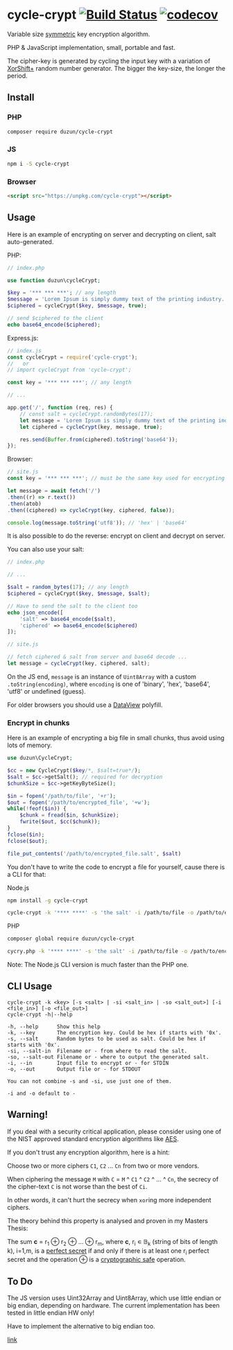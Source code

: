 # cycle-crypt [![Build Status](https://travis-ci.com/duzun/cycle-crypt.svg?branch=master)](https://travis-ci.com/duzun/cycle-crypt) [![codecov](https://codecov.io/gh/duzun/cycle-crypt/branch/master/graph/badge.svg)](https://codecov.io/gh/duzun/cycle-crypt)

Variable size [symmetric](https://en.wikipedia.org/wiki/Symmetric-key_algorithm) key encryption algorithm.

PHP & JavaScript implementation, small, portable and fast.

The cipher-key is generated by cycling the input key with a variation of [XorShift+](https://en.wikipedia.org/wiki/Xorshift#xorshift+) random number generator. The bigger the key-size, the longer the period.

## Install

### PHP

```sh
composer require duzun/cycle-crypt
```

### JS

```sh
npm i -S cycle-crypt
```

### Browser

```html
<script src="https://unpkg.com/cycle-crypt"></script>
```


## Usage

Here is an example of encrypting on server and decrypting on client, salt auto-generated.

PHP:

```php
// index.php

use function duzun\cycleCrypt;

$key = '*** *** ***'; // any length
$message = 'Lorem Ipsum is simply dummy text of the printing industry...';
$ciphered = cycleCrypt($key, $message, true);

// send $ciphered to the client
echo base64_encode($ciphered);
```

Express.js:

```js
// index.js
const cycleCrypt = require('cycle-crypt');
//   or
// import cycleCrypt from 'cycle-crypt';

const key = '*** *** ***'; // any length

// ...

app.get('/', function (req, res) {
    // const salt = cycleCrypt.randomBytes(17);
    let message = 'Lorem Ipsum is simply dummy text of the printing industry...';
    let ciphered = cycleCrypt(key, message, true);

    res.send(Buffer.from(ciphered).toString('base64'));
});

```

Browser:

```js
// site.js
const key = '*** *** ***'; // must be the same key used for encrypting

let message = await fetch('/')
.then((r) => r.text())
.then(atob)
.then((ciphered) => cycleCrypt(key, ciphered, false));

console.log(message.toString('utf8')); // 'hex' | 'base64'
```

It is also possible to do the reverse: encrypt on client and decrypt on server.

You can also use your salt:

```php
// index.php

// ...

$salt = random_bytes(17); // any length
$ciphered = cycleCrypt($key, $message, $salt);

// Have to send the salt to the client too
echo json_encode([
    'salt' => base64_encode($salt),
    'ciphered' => base64_encode($ciphered)
]);
```

```js
// site.js

// fetch ciphered & salt from server and base64 decode ...
let message = cycleCrypt(key, ciphered, salt);
```

On the JS end, `message` is an instance of `Uint8Array` with a custom `.toString(encoding)`,
where `encoding` is one of  'binary', 'hex', 'base64', 'utf8' or undefined (guess).

For older browsers you should use a [DataView](https://gist.github.com/mika76/20b86c76afb77c35e0b4) polyfill.

### Encrypt in chunks

Here is an example of encrypting a big file in small chunks,
thus avoid using lots of memory.

```php
use duzun\CycleCrypt;

$cc = new CycleCrypt($key/*, $salt=true*/);
$salt = $cc->getSalt(); // required for decryption
$chunkSize = $cc->getKeyByteSize();

$in = fopen('/path/to/file', '+r');
$out = fopen('/path/to/encrypted_file', '+w');
while(!feof($in)) {
    $chunk = fread($in, $chunkSize);
    fwrite($out, $cc($chunk));
}
fclose($in);
fclose($out);

file_put_contents('/path/to/encrypted_file.salt', $salt)
```

You don't have to write the code to encrypt a file for yourself, cause there is a CLI for that:

Node.js

```sh
npm install -g cycle-crypt

cycle-crypt -k '**** ****' -s 'the salt' -i /path/to/file -o /path/to/encrypted_file
```

PHP

```sh
composer global require duzun/cycle-crypt

cycry.php -k '**** ****' -s 'the salt' -i /path/to/file -o /path/to/encrypted_file
```

Note: The Node.js CLI version is much faster than the PHP one.

## CLI Usage

    cycle-crypt -k <key> [-s <salt> | -si <salt_in> | -so <salt_out>] [-i <file_in>] [-o <file_out>]
    cycle-crypt -h|--help

    -h, --help      Show this help
    -k, --key       The encryption key. Could be hex if starts with '0x'.
    -s, --salt      Random bytes to be used as salt. Could be hex if starts with '0x'.
    -si, --salt-in  Filename or - from where to read the salt.
    -so, --salt-out Filename or - where to output the generated salt.
    -i, --in        Input file to encrypt or - for STDIN
    -o, --out       Output file or - for STDOUT

    You can not combine -s and -si, use just one of them.    

    -i and -o default to -

## Warning!

If you deal with a security critical application, please consider using one of the NIST approved standard encryption algorithms like [AES](https://en.wikipedia.org/wiki/Advanced_Encryption_Standard).

If you don't trust any encryption algorithm, here is a hint:

Choose two or more ciphers `C1`, `C2` ... `Cn` from two or more vendors.

When ciphering the message `M` with `C` = `M` ^ `C1` ^ `C2` ^ ... ^ `Cn`, the secrecy of the cipher-text `C` is not worse than the best of `Ci`.

In other words, it can't hurt the secrecy when `xor`ing more independent ciphers.

The theory behind this property is analysed and proven in my Masters Thesis:

The sum **c** = r<sub>1</sub>  ⊕ r<sub>2</sub> ⊕ ... ⊕ r<sub>m</sub>, where **c**, r<sub>i</sub> ∊ 𝔹<sub>k</sub> (string of bits of length k), i=1,m, is a [perfect secret](https://www.wikiwand.com/en/One-time_pad#Perfect_secrecy) if and only if there is at least one r<sub>i</sub> perfect secret and the operation ⊕ is a [cryptographic safe](https://www.wikiwand.com/en/Cryptographic_hash_function) operation.

## To Do

The JS version uses Uint32Array and Uint8Array, which use little endian or big endian, depending on hardware. The current implementation has been tested in little endian HW only!

Have to implement the alternative to big endian too.

[link](https://stackoverflow.com/questions/7869752/javascript-typed-arrays-and-endianness)
